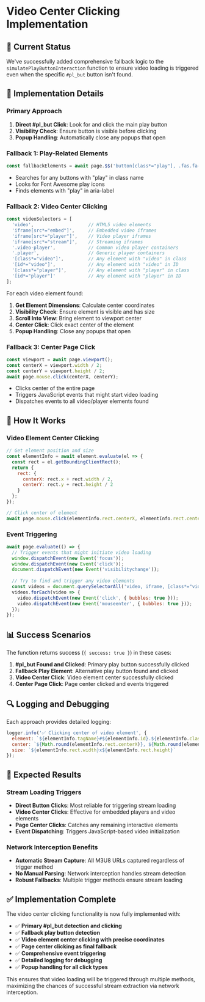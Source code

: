 # Video Center Clicking Implementation

## 🎯 Current Status

We've successfully added comprehensive fallback logic to the `simulatePlayButtonInteraction` function to ensure video loading is triggered even when the specific `#pl_but` button isn't found.

## 🔧 Implementation Details

### Primary Approach
1. **Direct #pl_but Click**: Look for and click the main play button
2. **Visibility Check**: Ensure button is visible before clicking
3. **Popup Handling**: Automatically close any popups that open

### Fallback 1: Play-Related Elements
```javascript
const fallbackElements = await page.$$('button[class*="play"], .fas.fa-play, [aria-label*="play" i]');
```
- Searches for any buttons with "play" in class name
- Looks for Font Awesome play icons
- Finds elements with "play" in aria-label

### Fallback 2: Video Center Clicking
```javascript
const videoSelectors = [
  'video',                    // HTML5 video elements
  'iframe[src*="embed"]',     // Embedded video iframes
  'iframe[src*="player"]',    // Video player iframes
  'iframe[src*="stream"]',    // Streaming iframes
  '.video-player',            // Common video player containers
  '.player',                  // Generic player containers
  '[class*="video"]',         // Any element with "video" in class
  '[id*="video"]',            // Any element with "video" in ID
  '[class*="player"]',        // Any element with "player" in class
  '[id*="player"]'            // Any element with "player" in ID
];
```

For each video element found:
1. **Get Element Dimensions**: Calculate center coordinates
2. **Visibility Check**: Ensure element is visible and has size
3. **Scroll Into View**: Bring element to viewport center
4. **Center Click**: Click exact center of the element
5. **Popup Handling**: Close any popups that open

### Fallback 3: Center Page Click
```javascript
const viewport = await page.viewport();
const centerX = viewport.width / 2;
const centerY = viewport.height / 2;
await page.mouse.click(centerX, centerY);
```

- Clicks center of the entire page
- Triggers JavaScript events that might start video loading
- Dispatches events to all video/player elements found

## 🚀 How It Works

### Video Element Center Clicking
```javascript
// Get element position and size
const elementInfo = await element.evaluate(el => {
  const rect = el.getBoundingClientRect();
  return {
    rect: {
      centerX: rect.x + rect.width / 2,
      centerY: rect.y + rect.height / 2
    }
  };
});

// Click center of element
await page.mouse.click(elementInfo.rect.centerX, elementInfo.rect.centerY);
```

### Event Triggering
```javascript
await page.evaluate(() => {
  // Trigger events that might initiate video loading
  window.dispatchEvent(new Event('focus'));
  window.dispatchEvent(new Event('click'));
  document.dispatchEvent(new Event('visibilitychange'));
  
  // Try to find and trigger any video elements
  const videos = document.querySelectorAll('video, iframe, [class*="video"], [class*="player"]');
  videos.forEach(video => {
    video.dispatchEvent(new Event('click', { bubbles: true }));
    video.dispatchEvent(new Event('mouseenter', { bubbles: true }));
  });
});
```

## 📊 Success Scenarios

The function returns success (`{ success: true }`) in these cases:

1. **#pl_but Found and Clicked**: Primary play button successfully clicked
2. **Fallback Play Element**: Alternative play button found and clicked
3. **Video Center Click**: Video element center successfully clicked
4. **Center Page Click**: Page center clicked and events triggered

## 🔍 Logging and Debugging

Each approach provides detailed logging:

```javascript
logger.info('✅ Clicking center of video element', {
  element: `${elementInfo.tagName}#${elementInfo.id}.${elementInfo.className}`,
  center: `${Math.round(elementInfo.rect.centerX)}, ${Math.round(elementInfo.rect.centerY)}`,
  size: `${elementInfo.rect.width}x${elementInfo.rect.height}`
});
```

## 🎯 Expected Results

### Stream Loading Triggers
- **Direct Button Clicks**: Most reliable for triggering stream loading
- **Video Center Clicks**: Effective for embedded players and video elements
- **Page Center Clicks**: Catches any remaining interactive elements
- **Event Dispatching**: Triggers JavaScript-based video initialization

### Network Interception Benefits
- **Automatic Stream Capture**: All M3U8 URLs captured regardless of trigger method
- **No Manual Parsing**: Network interception handles stream detection
- **Robust Fallbacks**: Multiple trigger methods ensure stream loading

## ✅ Implementation Complete

The video center clicking functionality is now fully implemented with:

- ✅ **Primary #pl_but detection and clicking**
- ✅ **Fallback play button detection**
- ✅ **Video element center clicking with precise coordinates**
- ✅ **Page center clicking as final fallback**
- ✅ **Comprehensive event triggering**
- ✅ **Detailed logging for debugging**
- ✅ **Popup handling for all click types**

This ensures that video loading will be triggered through multiple methods, maximizing the chances of successful stream extraction via network interception.